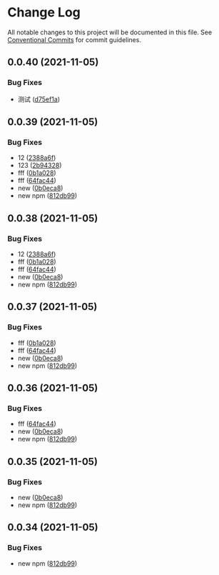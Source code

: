 # Change Log

All notable changes to this project will be documented in this file.
See [Conventional Commits](https://conventionalcommits.org) for commit guidelines.

## 0.0.40 (2021-11-05)


### Bug Fixes

* 测试 ([d75ef1a](https://gitlab.bke.shopee.io/sgdb/core-banking/banking-portal/fe/banking-portal-bridge/commit/d75ef1ac853db3a52d432db320ba414e9a21a643))





## 0.0.39 (2021-11-05)


### Bug Fixes

* 12 ([2388a6f](https://gitlab.bke.shopee.io/sgdb/core-banking/banking-portal/fe/banking-portal-bridge/commit/2388a6f62c495a17a62f1f36408500db3a465c48))
* 123 ([2b94328](https://gitlab.bke.shopee.io/sgdb/core-banking/banking-portal/fe/banking-portal-bridge/commit/2b94328610090a684bc681b85354c5cf680eb783))
* fff ([0b1a028](https://gitlab.bke.shopee.io/sgdb/core-banking/banking-portal/fe/banking-portal-bridge/commit/0b1a028b0aae218c420d8046f500e7c6179d958a))
* fff ([64fac44](https://gitlab.bke.shopee.io/sgdb/core-banking/banking-portal/fe/banking-portal-bridge/commit/64fac44e58692619d8d907bfae31703d8c738dd0))
* new ([0b0eca8](https://gitlab.bke.shopee.io/sgdb/core-banking/banking-portal/fe/banking-portal-bridge/commit/0b0eca89544c6a02fb43c10abe4e2dd1a2e960d7))
* new npm ([812db99](https://gitlab.bke.shopee.io/sgdb/core-banking/banking-portal/fe/banking-portal-bridge/commit/812db9910a86008e1f19f5fed045a59f005037c8))





## 0.0.38 (2021-11-05)


### Bug Fixes

* 12 ([2388a6f](https://gitlab.bke.shopee.io/sgdb/core-banking/banking-portal/fe/banking-portal-bridge/commit/2388a6f62c495a17a62f1f36408500db3a465c48))
* fff ([0b1a028](https://gitlab.bke.shopee.io/sgdb/core-banking/banking-portal/fe/banking-portal-bridge/commit/0b1a028b0aae218c420d8046f500e7c6179d958a))
* fff ([64fac44](https://gitlab.bke.shopee.io/sgdb/core-banking/banking-portal/fe/banking-portal-bridge/commit/64fac44e58692619d8d907bfae31703d8c738dd0))
* new ([0b0eca8](https://gitlab.bke.shopee.io/sgdb/core-banking/banking-portal/fe/banking-portal-bridge/commit/0b0eca89544c6a02fb43c10abe4e2dd1a2e960d7))
* new npm ([812db99](https://gitlab.bke.shopee.io/sgdb/core-banking/banking-portal/fe/banking-portal-bridge/commit/812db9910a86008e1f19f5fed045a59f005037c8))





## 0.0.37 (2021-11-05)


### Bug Fixes

* fff ([0b1a028](https://gitlab.bke.shopee.io/sgdb/core-banking/banking-portal/fe/banking-portal-bridge/commit/0b1a028b0aae218c420d8046f500e7c6179d958a))
* fff ([64fac44](https://gitlab.bke.shopee.io/sgdb/core-banking/banking-portal/fe/banking-portal-bridge/commit/64fac44e58692619d8d907bfae31703d8c738dd0))
* new ([0b0eca8](https://gitlab.bke.shopee.io/sgdb/core-banking/banking-portal/fe/banking-portal-bridge/commit/0b0eca89544c6a02fb43c10abe4e2dd1a2e960d7))
* new npm ([812db99](https://gitlab.bke.shopee.io/sgdb/core-banking/banking-portal/fe/banking-portal-bridge/commit/812db9910a86008e1f19f5fed045a59f005037c8))





## 0.0.36 (2021-11-05)


### Bug Fixes

* fff ([64fac44](https://gitlab.bke.shopee.io/sgdb/core-banking/banking-portal/fe/banking-portal-bridge/commit/64fac44e58692619d8d907bfae31703d8c738dd0))
* new ([0b0eca8](https://gitlab.bke.shopee.io/sgdb/core-banking/banking-portal/fe/banking-portal-bridge/commit/0b0eca89544c6a02fb43c10abe4e2dd1a2e960d7))
* new npm ([812db99](https://gitlab.bke.shopee.io/sgdb/core-banking/banking-portal/fe/banking-portal-bridge/commit/812db9910a86008e1f19f5fed045a59f005037c8))





## 0.0.35 (2021-11-05)


### Bug Fixes

* new ([0b0eca8](https://gitlab.bke.shopee.io/sgdb/core-banking/banking-portal/fe/banking-portal-bridge/commit/0b0eca89544c6a02fb43c10abe4e2dd1a2e960d7))
* new npm ([812db99](https://gitlab.bke.shopee.io/sgdb/core-banking/banking-portal/fe/banking-portal-bridge/commit/812db9910a86008e1f19f5fed045a59f005037c8))





## 0.0.34 (2021-11-05)


### Bug Fixes

* new npm ([812db99](https://gitlab.bke.shopee.io/sgdb/core-banking/banking-portal/fe/banking-portal-bridge/commit/812db9910a86008e1f19f5fed045a59f005037c8))
